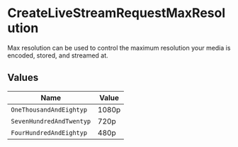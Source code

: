 # CreateLiveStreamRequestMaxResolution

Max resolution can be used to control the maximum resolution your media is encoded, stored, and streamed at.


## Values

| Name                     | Value                    |
| ------------------------ | ------------------------ |
| `OneThousandAndEightyp`  | 1080p                    |
| `SevenHundredAndTwentyp` | 720p                     |
| `FourHundredAndEightyp`  | 480p                     |